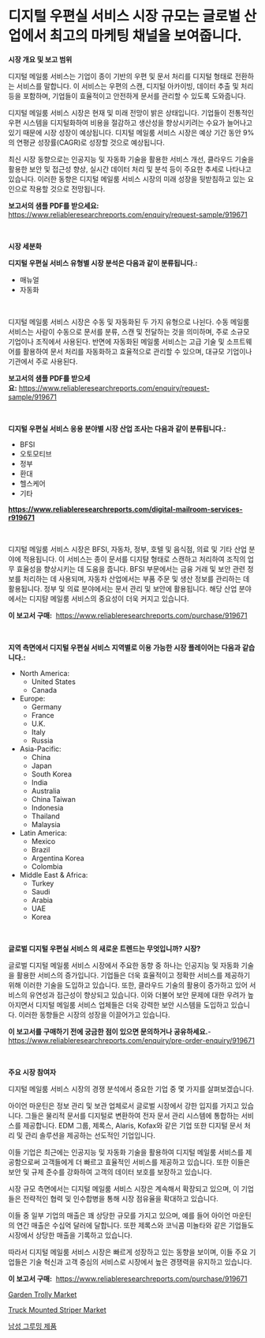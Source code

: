<p><h1>디지털 우편실 서비스 시장 규모는 글로벌 산업에서 최고의 마케팅 채널을 보여줍니다.</h1></p><p><strong>시장 개요 및 보고 범위</strong></p>
<p><p>디지털 메일룸 서비스는 기업이 종이 기반의 우편 및 문서 처리를 디지털 형태로 전환하는 서비스를 말합니다. 이 서비스는 우편의 스캔, 디지털 아카이빙, 데이터 추출 및 처리 등을 포함하며, 기업들이 효율적이고 안전하게 문서를 관리할 수 있도록 도와줍니다.</p><p>디지털 메일룸 서비스 시장은 현재 및 미래 전망이 밝은 상태입니다. 기업들이 전통적인 우편 시스템을 디지털화하여 비용을 절감하고 생산성을 향상시키려는 수요가 늘어나고 있기 때문에 시장 성장이 예상됩니다. 디지털 메일룸 서비스 시장은 예상 기간 동안 9%의 연평균 성장률(CAGR)로 성장할 것으로 예상됩니다.</p><p>최신 시장 동향으로는 인공지능 및 자동화 기술을 활용한 서비스 개선, 클라우드 기술을 활용한 보안 및 접근성 향상, 실시간 데이터 처리 및 분석 등이 주요한 추세로 나타나고 있습니다. 이러한 동향은 디지털 메일룸 서비스 시장의 미래 성장을 뒷받침하고 있는 요인으로 작용할 것으로 전망됩니다.</p></p>
<p><strong>보고서의 샘플 PDF를 받으세요:</strong> <a href="https://www.reliableresearchreports.com/enquiry/request-sample/919671">https://www.reliableresearchreports.com/enquiry/request-sample/919671</a></p>
<p>&nbsp;</p>
<p><strong>시장 세분화</strong></p>
<p><strong>디지털 우편실 서비스 유형별 시장 분석은 다음과 같이 분류됩니다.:</strong></p>
<p><ul><li>매뉴얼</li><li>자동화</li></ul></p>
<p>&nbsp;</p>
<p><p>디지털 메일룸 서비스 시장은 수동 및 자동화된 두 가지 유형으로 나뉜다. 수동 메일룸 서비스는 사람이 수동으로 문서를 분류, 스캔 및 전달하는 것을 의미하며, 주로 소규모 기업이나 조직에서 사용된다. 반면에 자동화된 메일룸 서비스는 고급 기술 및 소프트웨어를 활용하여 문서 처리를 자동화하고 효율적으로 관리할 수 있으며, 대규모 기업이나 기관에서 주로 사용된다.</p></p>
<p><strong>보고서의 샘플 PDF를 받으세요:</strong>&nbsp;<a href="https://www.reliableresearchreports.com/enquiry/request-sample/919671">https://www.reliableresearchreports.com/enquiry/request-sample/919671</a></p>
<p>&nbsp;</p>
<p><strong> 디지털 우편실 서비스 응용 분야별 시장 산업 조사는 다음과 같이 분류됩니다.:</strong></p>
<p><ul><li>BFSI</li><li>오토모티브</li><li>정부</li><li>환대</li><li>헬스케어</li><li>기타</li></ul></p>
<p><strong><a href="https://www.reliableresearchreports.com/digital-mailroom-services-r919671">https://www.reliableresearchreports.com/digital-mailroom-services-r919671</a></strong></p>
<p>&nbsp;</p>
<p><p>디지털 메일룸 서비스 시장은 BFSI, 자동차, 정부, 호텔 및 음식점, 의료 및 기타 산업 분야에 적용됩니다. 이 서비스는 종이 문서를 디지턈 형태로 스캔하고 처리하여 조직의 업무 효율성을 향상시키는 데 도움을 줍니다. BFSI 부문에서는 금융 거래 및 보안 관련 정보를 처리하는 데 사용되며, 자동차 산업에서는 부품 주문 및 생산 정보를 관리하는 데 활용됩니다. 정부 및 의료 분야에서는 문서 관리 및 보안에 활용됩니다. 해당 산업 분야에서는 디지턈 메일룸 서비스의 중요성이 더욱 커지고 있습니다.</p></p>
<p><strong>이 보고서 구매:</strong>&nbsp; <a href="https://www.reliableresearchreports.com/purchase/919671">https://www.reliableresearchreports.com/purchase/919671</a></p>
<p>&nbsp;</p>
<p><strong>지역 측면에서 디지털 우편실 서비스 지역별로 이용 가능한 시장 플레이어는 다음과 같습니다.:</strong></p>
<p><ul>
    <li>
        North America:
        <ul>
            <li>United States</li>
            <li>Canada</li>
        </ul>
    </li>
    <li>
        Europe:
        <ul>
            <li>Germany</li>
            <li>France</li>
            <li>U.K.</li>
            <li>Italy</li>
            <li>Russia</li>
        </ul>
    </li>
    <li>
        Asia-Pacific:
        <ul>
            <li>China</li>
            <li>Japan</li>
            <li>South Korea</li>
            <li>India</li>
            <li>Australia</li>
            <li>China Taiwan</li>
            <li>Indonesia</li>
            <li>Thailand</li>
            <li>Malaysia</li>
        </ul>
    </li>
    <li>
        Latin America:
        <ul>
            <li>Mexico</li>
            <li>Brazil</li>
            <li>Argentina Korea</li>
            <li>Colombia</li>
        </ul>
    </li>
    <li>
        Middle East & Africa:
        <ul>
            <li>Turkey</li>
            <li>Saudi</li>
            <li>Arabia</li>
            <li>UAE</li>
            <li>Korea</li>
        </ul>
    </li>
    </ul></p>
<p>&nbsp;</p>
<p><strong>글로벌 디지털 우편실 서비스 의 새로운 트렌드는 무엇입니까? 시장?</strong></p>
<p><p>글로벌 디지털 메일룸 서비스 시장에서 주요한 동향 중 하나는 인공지능 및 자동화 기술을 활용한 서비스의 증가입니다. 기업들은 더욱 효율적이고 정확한 서비스를 제공하기 위해 이러한 기술을 도입하고 있습니다. 또한, 클라우드 기술의 활용이 증가하고 있어 서비스의 유연성과 접근성이 향상되고 있습니다. 이와 더불어 보안 문제에 대한 우려가 높아지면서 디지털 메일룸 서비스 업체들은 더욱 강력한 보안 시스템을 도입하고 있습니다. 이러한 동향들은 시장의 성장을 이끌어가고 있습니다.</p></p>
<p><strong>이 보고서를 구매하기 전에 궁금한 점이 있으면 문의하거나 공유하세요.</strong>- <a href="https://www.reliableresearchreports.com/enquiry/pre-order-enquiry/919671">https://www.reliableresearchreports.com/enquiry/pre-order-enquiry/919671</a></p>
<p>&nbsp;</p>
<p><strong>주요 시장 참여자</strong></p>
<p><p>디지털 메일룸 서비스 시장의 경쟁 분석에서 중요한 기업 중 몇 가지를 살펴보겠습니다.</p><p>아이언 마운틴은 정보 관리 및 보관 업체로서 글로벌 시장에서 강한 입지를 가지고 있습니다. 그들은 물리적 문서를 디지털로 변환하여 전자 문서 관리 시스템에 통합하는 서비스를 제공합니다. EDM 그룹, 제록스, Alaris, Kofax와 같은 기업 또한 디지털 문서 처리 및 관리 솔루션을 제공하는 선도적인 기업입니다.</p><p>이들 기업은 최근에는 인공지능 및 자동화 기술을 활용하여 디지털 메일룸 서비스를 제공함으로써 고객들에게 더 빠르고 효율적인 서비스를 제공하고 있습니다. 또한 이들은 보안 및 규제 준수를 강화하여 고객의 데이터 보호를 보장하고 있습니다.</p><p>시장 규모 측면에서는 디지털 메일룸 서비스 시장은 계속해서 확장되고 있으며, 이 기업들은 전략적인 협력 및 인수합병을 통해 시장 점유율을 확대하고 있습니다. </p><p>이들 중 일부 기업의 매출은 꽤 상당한 규모를 가지고 있으며, 예를 들어 아이언 마운틴의 연간 매출은 수십억 달러에 달합니다. 또한 제록스와 코닉콤 미놀타와 같은 기업들도 시장에서 상당한 매출을 기록하고 있습니다.</p><p>따라서 디지털 메일룸 서비스 시장은 빠르게 성장하고 있는 동향을 보이며, 이들 주요 기업들은 기술 혁신과 고객 중심의 서비스로 시장에서 높은 경쟁력을 유지하고 있습니다.</p></p>
<p><strong>이 보고서 구매:</strong>&nbsp;&nbsp;<a href="https://www.reliableresearchreports.com/purchase/919671">https://www.reliableresearchreports.com/purchase/919671</a></p>
<p><p><a href="https://github.com/singletonthaxterkelliehr2df/Market-Research-Report-List-1/blob/main/garden-trolly-market.md">Garden Trolly Market</a></p><p><a href="https://github.com/kufem1/Market-Research-Report-List-2/blob/main/truck-mounted-striper-market.md">Truck Mounted Striper Market</a></p><p><a href="https://medium.com/@heatherelasquez5675/2024-2031-%EB%85%84-%EA%B8%B0%EA%B0%84%EC%9D%84-%EC%9C%84%ED%95%9C-%EB%82%A8%EC%84%B1-%EA%B7%B8%EB%A3%A8%EB%B0%8D-%EC%A0%9C%ED%92%88-%EC%8B%9C%EC%9E%A5-%EB%8F%99%ED%96%A5-%EB%B0%8F-%EC%8B%9C%EC%9E%A5-%EB%B6%84%EC%84%9D%EC%9D%84-%EC%98%88%EC%B8%A1%ED%95%A9%EB%8B%88%EB%8B%A4-020c469cb384">남성 그루밍 제품</a></p></p>